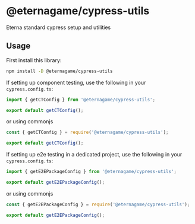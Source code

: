 # @eternagame/cypress-utils

Eterna standard cypress setup and utilities

## Usage

First install this library:
```sh
npm install -D @eternagame/cypress-utils
```

If setting up component testing, use the following in your `cypress.config.ts`:

```js
import { getCTConfig } from '@eternagame/cypress-utils';

export default getCTConfig();
```

or using commonjs

```js
const { getCTConfig } = require('@eternagame/cypress-utils');

export default getCTConfig();
```

If setting up e2e testing in a dedicated project, use the following in your `cypress.config.ts`:

```js
import { getE2EPackageConfig } from '@eternagame/cypress-utils';

export default getE2EPackageConfig();
```

or using commonjs

```js
const { getE2EPackageConfig } = require('@eternagame/cypress-utils');

export default getE2EPackageConfig();
```

